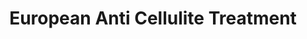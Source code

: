 ---
title: "European Anti Cellulite Treatment"
url: /north-york/european-anti-cellulite-treatment/
shop: massage
---